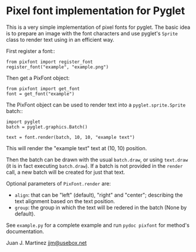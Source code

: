 Pixel font implementation for Pyglet
====================================

This is a very simple implementation of pixel fonts for pyglet. The basic idea is
to prepare an image with the font characters and use pyglet's `Sprite` class to
render text using in an efficient way.

First register a font::

    from pixfont import register_font
    register_font("example", "example.png")

Then get a PixFont object:

    from pixfont import get_font
    font = get_font("example")

The PixFont object can be used to render text into a `pyglet.sprite.Sprite` batch::

    import pyglet
    batch = pyglet.graphics.Batch()

    text = font.render(batch, 10, 10, "example text")

This will render the "example text" text at (10, 10) position.

Then the batch can be drawn with the usual `batch.draw`, or using `text.draw` (it
is in fact executing `batch.draw`). If a batch is not provided in the `render` call,
a new batch will be created for just that text.

Optional parameters of `PixFont.render` are:

- `align`: that can be "left" (default), "right" and "center"; describing the text
           alignment based on the text position.
- `group`: the group in which the text will be redered in the batch (None by default).

See `example.py` for a complete example and run `pydoc pixfont` for method's documentation.

Juan J. Martinez <jjm@usebox.net>

